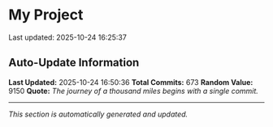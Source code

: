 # My Project


Last updated: 2025-10-24 16:25:37








































































































































































































































































































































































































































































































































































































































































































































































































































































































































































































































































































## Auto-Update Information

**Last Updated:** 2025-10-24 16:50:36
**Total Commits:** 673
**Random Value:** 9150
**Quote:** _The journey of a thousand miles begins with a single commit._

---
_This section is automatically generated and updated._